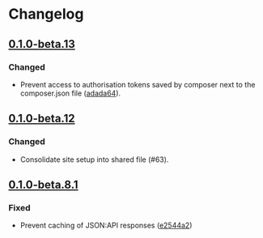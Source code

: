 # Changelog

## [0.1.0-beta.13](https://github.com/flarum/flarum/compare/v0.1.0-beta.12...v0.1.0-beta.13)

### Changed
- Prevent access to authorisation tokens saved by composer next to the composer.json file ([adada64](https://github.com/flarum/flarum/commit/adada6456f210ea5c94a805a39d88fa613a9e4a2)).

## [0.1.0-beta.12](https://github.com/flarum/flarum/compare/v0.1.0-beta.8.1...v0.1.0-beta.12)

### Changed
- Consolidate site setup into shared file (#63).

## [0.1.0-beta.8.1](https://github.com/flarum/flarum/compare/v0.1.0-beta.8...v0.1.0-beta.8.1)

### Fixed
- Prevent caching of JSON:API responses ([e2544a2](https://github.com/flarum/flarum/commit/e2544a2a223b8ab2fb9efe00036b755b6e2cd7e7))
